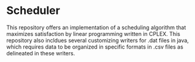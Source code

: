 # Scheduler
This repository offers an implementation of a scheduling algorithm that maximizes satisfaction by linear programming written in CPLEX. This repository also incldues several customizing writers for .dat files in java, which requires data to be organized in specific formats in .csv files as delineated in these writers. 
